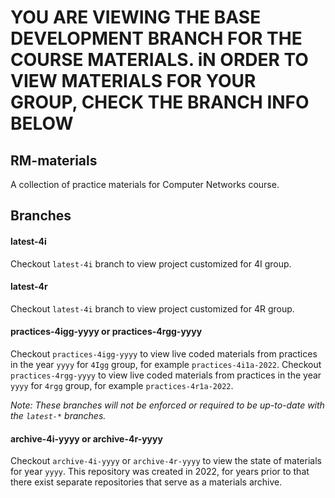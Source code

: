 # YOU ARE VIEWING THE BASE DEVELOPMENT BRANCH FOR THE COURSE MATERIALS. iN ORDER TO VIEW MATERIALS FOR YOUR GROUP, CHECK THE BRANCH INFO BELOW


## RM-materials
A collection of practice materials for Computer Networks course.

## Branches

#### latest-4i
Checkout `latest-4i` branch to view project customized for 4I group.

#### latest-4r
Checkout `latest-4i` branch to view project customized for 4R group.

#### practices-4igg-yyyy or practices-4rgg-yyyy
Checkout `practices-4igg-yyyy` to view live coded materials from practices in the year `yyyy` for 
`4Igg` group, for example `practices-4i1a-2022`.
Checkout `practices-4rgg-yyyy` to view live coded materials from practices in the year `yyyy` for 
`4rgg` group, for example `practices-4r1a-2022`.

_Note: These branches will not be enforced or required to be up-to-date with the `latest-*` branches._

#### archive-4i-yyyy or archive-4r-yyyy
Checkout `archive-4i-yyyy` or `archive-4r-yyyy` to view the state of materials for year `yyyy`. 
This repository was created in 2022, for years prior to that there exist separate repositories that
serve as a materials archive.

